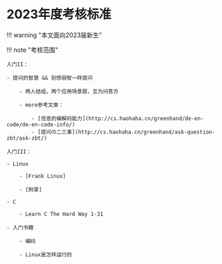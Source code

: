 # 2023年度考核标准

!!! warning "本文面向2023届新生"

!!! note "考核范围"

    入门II：

	- 提问的智慧 && 别想弱智一样提问

	    - 两人结组，两个应用场景题，互为问答方

		- more参考文章：

		    - [信息的编解码能力](http://cs.haohaha.cn/greenhand/de-en-code/de-en-code-info/) 
			- [提问の二三事](http://cs.haohaha.cn/greenhand/ask-question-zbt/ask-zbt/)

	入门III：

	- Linux

	    - [Frank Linux]

		- [附录]

	- C

	    - Learn C The Hard Way 1-31

    - 入门书籍

	    - 编码

		- Linux是怎样运行的


